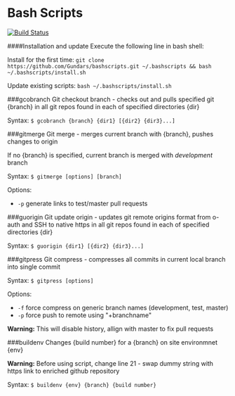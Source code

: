Bash Scripts
===========
[![Build Status](https://travis-ci.org/Gundars/bashscripts.png?branch=master)](https://travis-ci.org/Gundars/bashscripts)

####Installation and update
Execute the following line in bash shell:

Install for the first time: 
`git clone https://github.com/Gundars/bashscripts.git ~/.bashscripts && bash ~/.bashscripts/install.sh`

Update existing scripts: 
`bash ~/.bashscripts/install.sh`

###gcobranch
Git checkout branch - checks out and pulls specified git {branch} in all git repos found in each of specified directories {dir}

Syntax: `$ gcobranch {branch} {dir1} [{dir2} {dir3}...]`

###gitmerge
Git merge - merges current branch with {branch}, pushes changes to origin

If no {branch} is specified, current branch is merged with *development* branch

Syntax: `$ gitmerge [options] [branch]`

Options:
- `-p`  generate links to test/master pull requests

###guorigin
Git update origin - updates git remote origins format from o-auth and SSH to native https in all git repos found in each of specified directories {dir}

Syntax: `$ guorigin {dir1} [{dir2} {dir3}...]`

###gitpress
Git compress - compresses all commits in current local branch into single commit

Syntax: `$ gitpress [options]`

Options:
- `-f`  force compress on generic branch names (development, test, master)
- `-p`  force push to remote using "+branchname"

**Warning:** This will disable history, allign with master to fix pull requests

###buildenv
Changes {build number} for a {branch} on site environmnet {env}

**Warning:** Before using script, change line 21 - swap dummy string with https link to enriched github repository

Syntax: `$ buildenv {env} {branch} {build number}`
